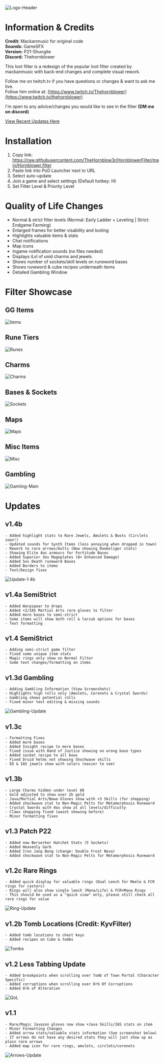 ![Logo-Header](https://github.com/TheHornblow3r/HornblowerFilter/assets/17283160/f44b8e9d-5109-4d16-93b1-dcabd52966db)

# Information & Credits
**Credit:** Mackanmusic for original code<br>
**Sounds:** GameSFX<br>
**Version:** P21-Shungite<br>
**Discord:** Thehornblower

This loot filter is a redesign of the popular loot filter created by mackanmusic with back-end changes and complete visual rework.

Follow me on twitch.tv if you have questions or changes & want to ask me live.<br>
Follow him online at: [https://www.twitch.tv/Thehornblower](https://www.twitch.tv/thehornblower)

I'm open to any advice/changes you would like to see in the filter **(DM me on discord)**

[View Recent Updates Here](https://github.com/TheHornblow3r/Pandemonium?tab=readme-ov-file#updates)

# Installation

1. Copy link: https://raw.githubusercontent.com/TheHornblow3r/HornblowerFilter/main/Hornblower.filter
2. Paste link into PoD Launcher next to URL
3. Select auto-update
4. Join a game and select settings (Default hotkey: H)
5. Set Filter Level & Priority Level

# Quality of Life Changes #

+ Normal & strict filter levels (Normal: Early Ladder + Leveling | Strict: Endgame Farming)
+ Enlarged frames for better visability and looting
+ Highlights valuable items & stats
+ Chat notifications
+ Map icons
+ Ingame notification sounds (no files needed)
+ Displays iLvl of unid charms and jewels
+ Shows number of sockets/skill levels on runeword bases
+ Shows runeword & cube recipes underneath items
+ Detailed Gambling Window

# Filter Showcase

## GG Items ##
![items](https://github.com/TheHornblow3r/HornblowerFilter/assets/17283160/09caa1dc-2298-4e0b-975d-25689ab11828)


## Rune Tiers ##
![Runes](https://github.com/TheHornblow3r/HornblowerFilter/assets/17283160/8a4fad57-1f3e-461c-9241-70e52dae440d)

## Charms ##
![Charms](https://github.com/TheHornblow3r/HornblowerFilter/assets/17283160/5adf7057-e768-44d6-b824-7c34e1031851)

## Bases & Sockets ##
![Sockets](https://github.com/TheHornblow3r/HornblowerFilter/assets/17283160/3ad3f01e-39d7-4d7c-b5b4-2582d72dcf80)

## Maps ##
![Maps](https://github.com/TheHornblow3r/HornblowerFilter/assets/17283160/335ab1ca-656e-419b-837a-a76aa0bee659)

## Misc Items ##
![Misc](https://github.com/TheHornblow3r/HornblowerFilter/assets/17283160/eb1d2f5a-24fa-4d8e-b051-ba3546c5dbd3)

## Gambling ##
![Gamling-Main](https://github.com/user-attachments/assets/3420cc2e-c05d-4826-801c-cfd3f2bc9226)


# Updates #

## v1.4b ##
```
- Added highlight stats to Rare Jewels, Amulets & Boots (Circlets soon!)
- Updated sounds for Synth Items (less annoying when dropped in town)
- Rework to rare arrows/bolts (Now showing Doomsliger stats)
- Showing Elite 4os armours for Fortitude Bases
- Added Superior 3os Mageplates (8+ Enhanced Damage)
- Added 5os Death runeword Bases
- Added Borders to items
- Text/Design fixes
```
![Update-1 4b](https://github.com/user-attachments/assets/b23de3f8-36d5-4605-ab5e-5d70836fdfb2)



## v1.4a SemiStrict ##
```
- Added Warpspear to drops
- Added +2/IAS Martial Arts rare gloves to filter
- Added more bases to semi-strict
- Some items will show both roll & larzuk options for bases
- Text formatting
```

## v1.4 SemiStrict ##
```
- Adding semi-strict game filter
- Fixed some unique item stats
- Magic rings only show on Normal Filter
- Some text changes/formatting on items
```

## v1.3d Gambling ##
```
- Adding Gambling Information (View Screenshots)
- Highlights high rolls only (Amulets, Coronets & Crystal Swords)
- Gambling shows potential rolls
- Fixed minor text editing & missing sounds
```
![Gambling-Update](https://github.com/user-attachments/assets/7a77d881-f2c5-4a40-9d62-1749b57a130f)

## v1.3c ##
```
- Formatting Fixes
- Added more bases
- Added Insight recipe to more bases
- Fixed issue with Hand of Justice showing on wrong base types
- Added socket recipe to all bows
- Fixed Druid helms not showing Shockwave skills
- ED & IAS jewels show with colors (easier to see)
```

## v1.3b ##
```
- Large Charms hidden under level 80
- Gold adjusted to show over 2k gold
- Java/Martial Arts/Bowa Gloves show with +3 Skills (for shopping)
- Added shockwave stat to Non-Magic Pelts for Metamorphosis Runeword
- Crystal Swords with 4os show at all levels/difficulty
- Claws shopping fixed (wasnt showing before)
- Minor formatting fixes
```

## v1.3 Patch P22 ##
```
- Added new Berserker Hatchet Stats (5 Sockets)
- Added Heavenly Garb
- Added Iron Jang Bong (change: Double Frost Nova)
- Added shockwave stat to Non-Magic Pelts for Metamorphosis Runeword
```
## v1.2c Rare Rings ##
```
- Added quick display for valuable rings (Dual Leech for Meele & FCR rings for casters)
- Rings will also show single leech (Mana/Life) & FCR+Mana Rings
- This should be used as a "quick view" only, please still check all rare rings for value
```

![Ring-Update](https://github.com/user-attachments/assets/19a75f90-8266-41ae-8582-59c48306a482)

## v1.2b Tomb Locations (Credit: KyvFilter) ##
```
- Added tomb locations to chest keys
- Added recipes on Cube & tombs
```

![Tombs](https://github.com/user-attachments/assets/881853ec-0a50-405c-9e11-ab6f0bd680ac)

## v1.2 Less Tabbing Update ##
```
- Added breakpoints when scrolling over Tomb of Town Portal (Character Specific)
- Added corruptions when scrolling over Orb Of Corruptions
- Added Orb of Alteration
```

![QoL](https://github.com/user-attachments/assets/d47a5776-1e7c-48ec-9534-a41dca0714d6)

## v1.1 ##
```
- Rare/Magic Javazon gloves now show +Java Skills/IAS stats on item
- Minor Formatting Changes
- Added arrow stats/valuable stats information (See screenshot below)
- If arrows do not have any desired stats they will just show up as plain rare arrows
- Added map icon for rare rings, amulets, circlets/coronets
```

![Arrows-Update](https://github.com/TheHornblow3r/Pandemonium/assets/17283160/3dd4d7a5-dd5b-44db-99e6-d27498d312c8)
</details>

